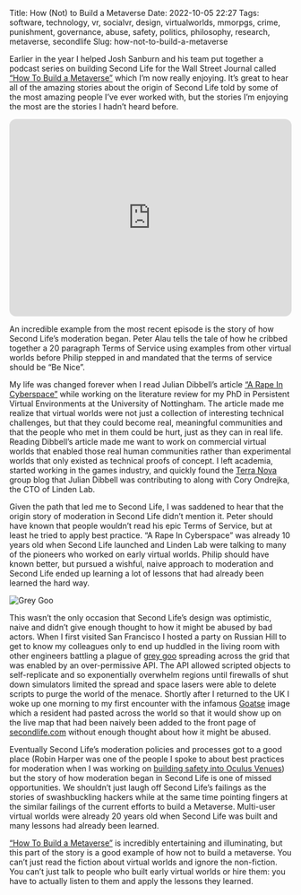 Title: How (Not) to Build a Metaverse
Date: 2022-10-05 22:27
Tags: software, technology, vr, socialvr, design, virtualworlds, mmorpgs, crime, punishment, governance, abuse, safety, politics, philosophy, research, metaverse, secondlife
Slug: how-not-to-build-a-metaverse

Earlier in the year I helped Josh Sanburn and his team put together a
podcast series on building Second Life for the Wall Street Journal
called [“How To Build a
Metaverse”](https://www.wsj.com/podcasts/the-journal/introducing-how-to-build-a-metaverse/2016c79b-beb7-411d-9c5b-bb92afa3a528)
which I’m now really enjoying. It’s great to hear all of the amazing
stories about the origin of Second Life told by some of the most
amazing people I’ve ever worked with, but the stories I’m enjoying the
most are the stories I hadn’t heard before.

<iframe style="border-radius:12px" src="https://open.spotify.com/embed/episode/5I5n7jhueXc1iJxXgFCS4Q?utm_source=generator" width="100%" height="352" frameBorder="0" allowfullscreen="" allow="autoplay; clipboard-write; encrypted-media; fullscreen; picture-in-picture" loading="lazy"></iframe>

An incredible example from the most recent episode is the story of how
Second Life’s moderation began. Peter Alau tells the tale of how he
cribbed together a 20 paragraph Terms of Service using examples from
other virtual worlds before Philip stepped in and mandated that the
terms of service should be “Be Nice”.

My life was changed forever when I read Julian Dibbell’s article [“A
Rape In
Cyberspace”](http://www.juliandibbell.com/articles/a-rape-in-cyberspace/)
while working on the literature review for my PhD in Persistent
Virtual Environments at the University of Nottingham. The article made
me realize that virtual worlds were not just a collection of
interesting technical challenges, but that they could become real,
meaningful communities and that the people who met in them could be
hurt, just as they can in real life. Reading Dibbell’s article made me
want to work on commercial virtual worlds that enabled those real
human communities rather than experimental worlds that only existed as
technical proofs of concept. I left academia, started working in the
games industry, and quickly found the [Terra
Nova](https://terranova.blogs.com/ "Terra Nova") group blog that
Julian Dibbell was contributing to along with Cory Ondrejka, the CTO
of Linden Lab.

Given the path that led me to Second Life, I was saddened to hear
that the origin story of moderation in Second Life didn’t mention
it. Peter should have known that people wouldn’t read his epic Terms
of Service, but at least he tried to apply best practice. “A Rape In
Cyberspace” was already 10 years old when Second Life launched and
Linden Lab were talking to many of the pioneers who worked on early
virtual worlds. Philip should have known better, but pursued a
wishful, naive approach to moderation and Second Life ended up
learning a lot of lessons that had already been learned the hard way.

![Grey Goo](https://nwn.blogs.com/.a/6a00d8341bf74053ef0263e95f3f7a200b-pi "Grey Goo")

This wasn’t the only occasion that Second Life’s design was
optimistic, naive and didn’t give enough thought to how it might be
abused by bad actors. When I first visited San Francisco I hosted a
party on Russian Hill to get to know my colleagues only to end up
huddled in the living room with other engineers battling a plague of
[grey goo](https://en.wikipedia.org/wiki/Gray_goo) spreading across
the grid that was enabled by an over-permissive API. The API allowed
scripted objects to self-replicate and so exponentially overwhelm
regions until firewalls of shut down simulators limited the spread and
space lasers were able to delete scripts to purge the world of the
menace. Shortly after I returned to the UK I woke up one morning to my
first encounter with the infamous
[Goatse](https://en.wikipedia.org/wiki/Goatse.cx) image which a
resident had pasted across the world so that it would show up on the
live map that had been naively been added to the front page of
[secondlife.com](https://secondlife.com/) without enough thought about
how it might be abused.

Eventually Second Life’s moderation policies and processes got to a
good place (Robin Harper was one of the people I spoke to about best
practices for moderation when I was working on [building safety into
Oculus Venues](https://www.youtube.com/watch?v=ylN_Hr4Q-Ts)) but the
story of how moderation began in Second Life is one of missed
opportunities. We shouldn’t just laugh off Second Life’s failings as
the stories of swashbuckling hackers while at the same time pointing
fingers at the similar failings of the current efforts to build a
Metaverse. Multi-user virtual worlds were already 20 years old when
Second Life was built and many lessons had already been learned.

[“How To Build a
Metaverse”](https://www.wsj.com/podcasts/the-journal/introducing-how-to-build-a-metaverse/2016c79b-beb7-411d-9c5b-bb92afa3a528)
is incredibly entertaining and illuminating, but this part of the
story is a good example of how not to build a metaverse. You can’t
just read the fiction about virtual worlds and ignore the
non-fiction. You can’t just talk to people who built early virtual
worlds or hire them: you have to actually listen to them and apply the
lessons they learned.